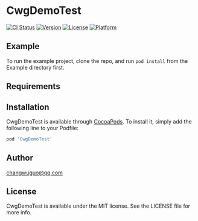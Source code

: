 # CwgDemoTest

[![CI Status](https://img.shields.io/travis/changwuguo@qq.com/CwgDemoTest.svg?style=flat)](https://travis-ci.org/changwuguo@qq.com/CwgDemoTest)
[![Version](https://img.shields.io/cocoapods/v/CwgDemoTest.svg?style=flat)](https://cocoapods.org/pods/CwgDemoTest)
[![License](https://img.shields.io/cocoapods/l/CwgDemoTest.svg?style=flat)](https://cocoapods.org/pods/CwgDemoTest)
[![Platform](https://img.shields.io/cocoapods/p/CwgDemoTest.svg?style=flat)](https://cocoapods.org/pods/CwgDemoTest)

## Example

To run the example project, clone the repo, and run `pod install` from the Example directory first.

## Requirements

## Installation

CwgDemoTest is available through [CocoaPods](https://cocoapods.org). To install
it, simply add the following line to your Podfile:

```ruby
pod 'CwgDemoTest'
```

## Author

changwuguo@qq.com

## License

CwgDemoTest is available under the MIT license. See the LICENSE file for more info.
